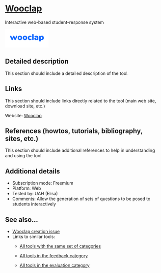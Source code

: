 # [Wooclap](https://www.wooclap.com/)

Interactive web-based student-response system

![](images/Wooclap.png)


## Detailed description

This section should include a detailed description of the tool.


## Links

This section should include links directly related to the tool (main web
site, download site, etc.)

Website: [Wooclap](https://www.wooclap.com/)


## References (howtos, tutorials, bibliography, sites, etc.)

This section should include additional references to help in
understanding and using the tool.


## Additional details

- Subscription mode: Freemium
- Platform: Web
- Tested by: UAH (Elisa)
- Comments: Allow the generation of sets of questions to be posed to students interactively


## See also...

- [Wooclap creation issue](https://github.com/e-CLOSE/Toolbox/issues/32)
- Links to similar tools:
  - [All tools with the same set of categories](https://github.com/e-CLOSE/Toolbox/issues?q=label%3ATOOL+label%3Afeedback+label%3Aevaluation)

  - [All tools in the feedback category](https://github.com/e-CLOSE/Toolbox/issues?q=label%3ATOOL+label%3Afeedback)
  - [All tools in the evaluation category](https://github.com/e-CLOSE/Toolbox/issues?q=label%3ATOOL+label%3Aevaluation)
